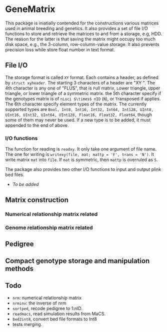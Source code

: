 # GeneMatrix

This package is iniatially contended for the constructions various
matrices used in animal breeding and genetics.  It also provides a set
of file I/O functions to store and retrieve the matrices to and from a
storage, e.g, HDD.  The reason for the latter is that saving the
matrix might occupy too much disk space, e.g., the 3-column,
row-column-value storage.  It also prevents precision loss while store
float number in text format.

## File I/O

The storage format is called `XY` format.  Each contains a header, as
defined by ``struct xyheader``.  The starting 3 characters of a header
are "XY ".  The 4th character is any one of "FLUS", that is `F`ull
matrix, `L`ower triangle, `U`pper triangle, or lower triangle of a
`S`ymmetric matrix.  the 5th character specify if the genotypes matrix
is of `nLoci $\times$ nID` (`N`), or `T`ransposed if applies.  The 6th
character specify element types of the matrix.  The currently
supported types are ``Bool, Int8, Int16, Int32, Int64, Int128, UInt8,
UInt16, UInt32, UInt64, UInt128, Float16, Float32, Float64``, though
some of them may never be used.  If a new type is to be added, it must
appended to the end of above.

### I/O functions

The function for reading is `readxy`.  It only take one argument of
file name.  The one for writing is `writexy(file, mat; mattp = 'F',
trans = 'N')`.  It write matrix `mat` into `file`.  If `mat` is
symmetric, then `mattp` is overruled as `S`.

The package also provides two other I/O functions to input and output
plink bed files.

- *To be added*

## Matrix construction

### Numerical relationship matrix related

### Genome relationship matrix related

## Pedigree

## Compact genotype storage and manipulation methods

## Todo

- `nrm`: numerical relationship matrix
- `nrminv`: the inverse of nrm
- `sortped`, recode pedigree to 1:nID.
- `readmacs`, read simulation results from MaCS.
- `bed2int8`, convert bed file formats to Int8
- tests merging.
